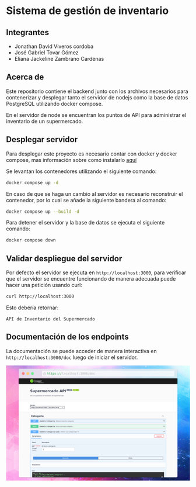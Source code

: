 # Sistema de gestión de inventario
## Integrantes
- Jonathan David Viveros cordoba
- José Gabriel Tovar Gómez
- Eliana Jackeline Zambrano Cardenas

## Acerca de
Este repositorio contiene el backend junto con los archivos necesarios para contenerizar y desplegar tanto el servidor de nodejs como la base de datos PostgreSQL utilizando docker compose.

En el servidor de node se encuentran los puntos de API para administrar el inventario de un supermercado.

## Desplegar servidor
Para desplegar este proyecto es necesario contar con docker y docker compose, mas información sobre como instalarlo [aquí](https://docs.docker.com/engine/install/)

Se levantan los contenedores utilizando el siguiente comando:
```bash  
docker compose up -d
```

En caso de que se haga un cambio al servidor es necesario reconstruir el contenedor, por lo cual se añade la siguiente bandera al comando:
```bash
docker compose up --build -d
```

Para detener el servidor y la base de datos se ejecuta el siguiente comando:
```bash
docker compose down
```

## Validar despliegue del servidor

Por defecto el servidor se ejecuta en `http://localhost:3000`, para verificar que el servidor se encuentre funcionando de manera adecuada puede hacer una petición usando curl:
```bash
curl http://localhost:3000
```

Esto debería retornar:
```
API de Inventario del Supermercado
```

## Documentación de los endpoints
La documentación se puede acceder de manera interactiva en `http://localhost:3000/doc` luego de iniciar el servidor.

![Captura de la pagina de documentación](./assets/documentacion.png)


